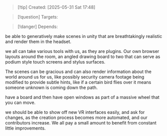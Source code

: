 
>[!tip] Created: [2025-05-31 Sat 17:48]

>[!question] Targets: 

>[!danger] Depends: 

be able to generatively make scenes in unity that are breathtakingly realistic and render them in the headset.

we all can take various tools with us, as they are plugins.  Our own browser layouts around the room, an angled drawing board to two that can serve as podium style touch screens and stylus surfaces.

The scenes can be gracious and can also render information about the world around us for us, like possibly security camera footage being modified to provide subtle hints, like if a certain bird flies over it means someone unknown is coming down the path.

have a board and then have open windows as part of a massive wheel that you can move.

we should be able to show off new VR interfaces easily, and ask for changes, as the creation process becomes more automated, and our contributors increase.  We all pay a small amount to benefit from constant little improvements.